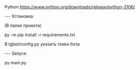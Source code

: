 Python https://www.python.org/downloads/release/python-3106/

--- Установка: 

(В папке проекта)

py -m pip install -r requirements.txt

В tgbot/config.py указать токен бота

--- Запуск:

py main.py

